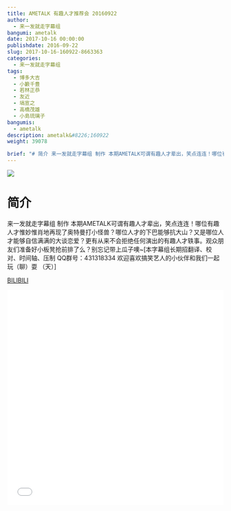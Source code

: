 ```yaml
---
title: AMETALK 有趣人才推荐会 20160922
author: 
  - 来一发就走字幕组
bangumi: ametalk
date: 2017-10-16 00:00:00
publishdate: 2016-09-22
slug: 2017-10-16-160922-8663363
categories: 
  - 来一发就走字幕组
tags: 
  - 博多大吉
  - 小籔千豊
  - 若林正恭
  - 友近
  - 塙宣之
  - 高橋茂雄
  - 小島琉璃子
bangumis: 
  - ametalk
description: ametalk&#8226;160922
weight: 39078

brief: "# 简介 来一发就走字幕组 制作 本期AMETALK可谓有趣人才辈出，笑点连连！哪位有趣人才惟妙惟肖地再现了奥特曼打小怪兽？哪位人才的下巴能够抗大山？又是哪位人才能够自信满满的大谈恋爱？更有从来不会拒绝任何演出的有趣人才轶事。观众朋友们准备好小板凳抢前排了么？别忘记带上瓜子噢~"
---
```


![](https://i.imgur.com/hWPSatM.jpg)

# 简介  
来一发就走字幕组 制作 本期AMETALK可谓有趣人才辈出，笑点连连！哪位有趣人才惟妙惟肖地再现了奥特曼打小怪兽？哪位人才的下巴能够抗大山？又是哪位人才能够自信满满的大谈恋爱？更有从来不会拒绝任何演出的有趣人才轶事。观众朋友们准备好小板凳抢前排了么？别忘记带上瓜子噢~[本字幕组长期招翻译、校对、时间轴、压制   QQ群号：431318334 欢迎喜欢搞笑艺人的小伙伴和我们一起玩（聊）耍 （天）]

  [BILIBILI](https://www.bilibili.com/video/av8663363/)


<div class="vcontainer">  <iframe class='video' src="//www.bilibili.com/blackboard/player.html?aid=8663363" width="100%" height="500" frameborder="0" allowfullscreen="allowfullscreen"></iframe></div>
